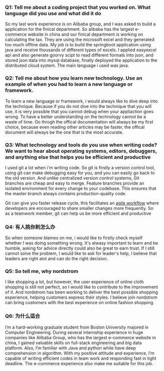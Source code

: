### Q1: Tell me about a coding project that you worked on. What language did you use and what did it do

So my last work experience is on Alibaba group, and I was asked to build a application for the finical department. So alibaba has the largest e-commerce website in china and our finical department is working on calculating the tax. They are using the microsoft excel and they generated too much offline data. My job is to build the springboot application using java and receive thousands of different types of excels. I applied easyexcel api and also generate goorvy scipt to read different formats into json, and stored json data into mysql database, finally deployed the application to the distributed cloud system. The main language i used was java.

### Q2: Tell me about how you learn new technology. Use an example of when you had to learn a new language or framework.

To learn a new language or framework, i would always like to dive deep into the technique. Because if you do not dive into the technique that you will use, it is very possible that you cannot debug when your appliaction goes wrong. To have a better understanding on the technology cannot be a waste of time. Go throgh the offical documentation will always be my first choice, because even reading other articles may be faster, the offical document will always be the one that is the most accurate.

### Q3: What technology and tools do you use when writing code? We want to hear about operating systems, editors, debuggers, and anything else that helps you be efficient and productive

I used git a lot when i'm writing code. So git is firstly a version control tool, using git can make debugging easy for you, and you can easily go back to the old version. And unlike centralized version control systems, Git branches are cheap and easy to merge. Feature branches provide an isolated environment for every change to your codebase. This ensures that the master branch always contains production-quality code.

Git can give you faster release cycle, this facilitates an [agile workflow](https://www.atlassian.com/agile/workflow) where developers are encouraged to share smaller changes more frequently. So as a teamwork member, git can help us be more efficient and productive

### Q4: 有人挑你刺怎么办

So when someone blames on me, i would like to firstly check myself whether I was doing something wrong. It's alwasy important to learn and be humble, asking for advice directly could also be great to earn trust. If I still cannot solve the problem, I would like to ask for leader's help, I believe that leaders are right alot and can do the right decision.

### Q5: So tell me, why nordstrom

I like shopping a lot, but however, the user experience of online cloth shopping is still not perfect, so I would like to contribute to the improvement of it. And nordstrom has been working to deliver the best possible shopping experience, helping customers express their styles. I believe join nordstrom can bring customers with the best experience on online fashion shopping.

### Q6: 为什么适合

I’m a hard-working graduate student from Boston University majored in Computer Engineering. During several internship experience in huge companies like Alibaba Group, who has the largest e-commerce website in china, I gained valuable skills on full-stack engineering and big data platform. Also, I’m familiar with Java and python while have deep comprehension in algorithm. With my positive attitude and experience, I’m capable of writing efficient codes in team work and responding fast in tight deadline. The e-commerce experience also make me suitable for this job.